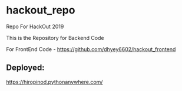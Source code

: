 # hackout_repo
Repo For HackOut 2019

This is the Repository for Backend Code

For FrontEnd Code - https://github.com/dhyey6602/hackout_frontend

## Deployed:
https://hiropinod.pythonanywhere.com/
